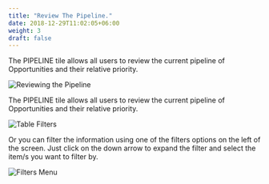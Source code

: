 ```yaml
---
title: "Review The Pipeline."
date: 2018-12-29T11:02:05+06:00
weight: 3
draft: false
---
```


The PIPELINE tile allows all users to review the current pipeline of Opportunities and their relative priority.

![Reviewing the Pipeline](../../images/tile_pipeline.png "Reviewing the Pipeline")

The PIPELINE tile allows all users to review the current pipeline of Opportunities and their relative priority.

![Table Filters](../../images/tile_pipeline_table_filters.png "Table Filters")

Or you can filter the information using one of the filters options on the left of the screen.  Just click on the down arrow to expand the filter and select the item/s you want to filter by.

![Filters Menu](../../images/tile_pipeline_lhs_filters.png "Filters Menu")